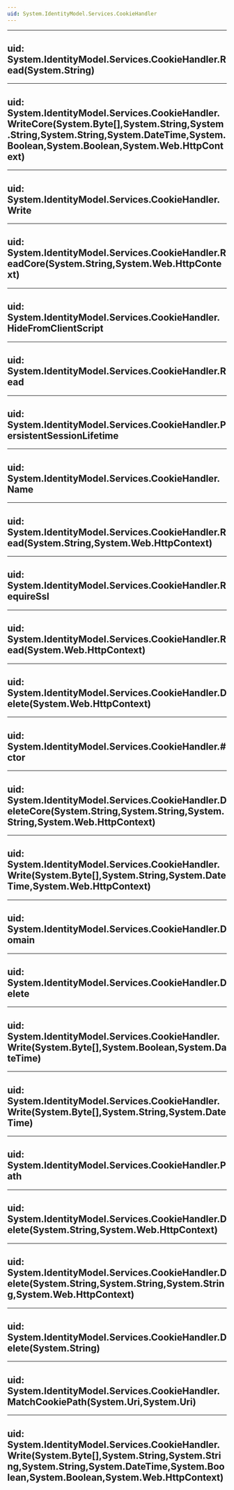 ```yaml
---
uid: System.IdentityModel.Services.CookieHandler
---
```


---
uid: System.IdentityModel.Services.CookieHandler.Read(System.String)
---

---
uid: System.IdentityModel.Services.CookieHandler.WriteCore(System.Byte[],System.String,System.String,System.String,System.DateTime,System.Boolean,System.Boolean,System.Web.HttpContext)
---

---
uid: System.IdentityModel.Services.CookieHandler.Write
---

---
uid: System.IdentityModel.Services.CookieHandler.ReadCore(System.String,System.Web.HttpContext)
---

---
uid: System.IdentityModel.Services.CookieHandler.HideFromClientScript
---

---
uid: System.IdentityModel.Services.CookieHandler.Read
---

---
uid: System.IdentityModel.Services.CookieHandler.PersistentSessionLifetime
---

---
uid: System.IdentityModel.Services.CookieHandler.Name
---

---
uid: System.IdentityModel.Services.CookieHandler.Read(System.String,System.Web.HttpContext)
---

---
uid: System.IdentityModel.Services.CookieHandler.RequireSsl
---

---
uid: System.IdentityModel.Services.CookieHandler.Read(System.Web.HttpContext)
---

---
uid: System.IdentityModel.Services.CookieHandler.Delete(System.Web.HttpContext)
---

---
uid: System.IdentityModel.Services.CookieHandler.#ctor
---

---
uid: System.IdentityModel.Services.CookieHandler.DeleteCore(System.String,System.String,System.String,System.Web.HttpContext)
---

---
uid: System.IdentityModel.Services.CookieHandler.Write(System.Byte[],System.String,System.DateTime,System.Web.HttpContext)
---

---
uid: System.IdentityModel.Services.CookieHandler.Domain
---

---
uid: System.IdentityModel.Services.CookieHandler.Delete
---

---
uid: System.IdentityModel.Services.CookieHandler.Write(System.Byte[],System.Boolean,System.DateTime)
---

---
uid: System.IdentityModel.Services.CookieHandler.Write(System.Byte[],System.String,System.DateTime)
---

---
uid: System.IdentityModel.Services.CookieHandler.Path
---

---
uid: System.IdentityModel.Services.CookieHandler.Delete(System.String,System.Web.HttpContext)
---

---
uid: System.IdentityModel.Services.CookieHandler.Delete(System.String,System.String,System.String,System.Web.HttpContext)
---

---
uid: System.IdentityModel.Services.CookieHandler.Delete(System.String)
---

---
uid: System.IdentityModel.Services.CookieHandler.MatchCookiePath(System.Uri,System.Uri)
---

---
uid: System.IdentityModel.Services.CookieHandler.Write(System.Byte[],System.String,System.String,System.String,System.DateTime,System.Boolean,System.Boolean,System.Web.HttpContext)
---

